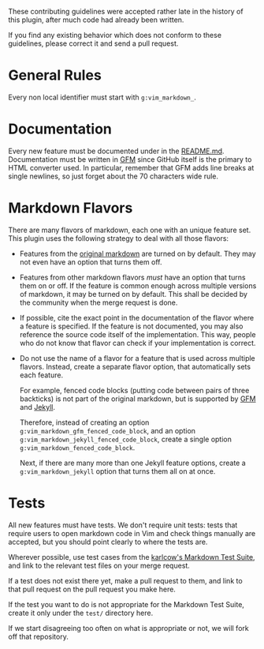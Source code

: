 These contributing guidelines were accepted rather late in the history of this plugin, after much code had already been written.

If you find any existing behavior which does not conform to these guidelines, please correct it and send a pull request.

# General Rules

Every non local identifier must start with `g:vim_markdown_`.

# Documentation

Every new feature must be documented under in the [README.md](README.md). Documentation must be written in [GFM](https://help.github.com/articles/github-flavored-markdown) since GitHub itself is the primary to HTML converter used. In particular, remember that GFM adds line breaks at single newlines, so just forget about the 70 characters wide rule.

# Markdown Flavors

There are many flavors of markdown, each one with an unique feature set. This plugin uses the following strategy to deal with all those flavors:

- Features from the [original markdown](http://daringfireball.net/projects/markdown/syntax) are turned on by default. They may not even have an option that turns them off.

- Features from other markdown flavors *must* have an option that turns them on or off. If the feature is common enough across multiple versions of markdown, it may be turned on by default. This shall be decided by the community when the merge request is done.

- If possible, cite the exact point in the documentation of the flavor where a feature is specified. If the feature is not documented, you may also reference the source code itself of the implementation. This way, people who do not know that flavor can check if your implementation is correct.

- Do not use the name of a flavor for a feature that is used across multiple flavors. Instead, create a separate flavor option, that automatically sets each feature.

    For example, fenced code blocks (putting code between pairs of three backticks) is not part of the original markdown, but is supported by [GFM](https://help.github.com/articles/github-flavored-markdown#fenced-code-blocks) and [Jekyll](http://jekyllrb.com/docs/configuration/).

    Therefore, instead of creating an option `g:vim_markdown_gfm_fenced_code_block`, and an option `g:vim_markdown_jekyll_fenced_code_block`, create a single option `g:vim_markdown_fenced_code_block`.

    Next, if there are many more than one Jekyll feature options, create a `g:vim_markdown_jekyll` option that turns them all on at once.

# Tests

All new features must have tests. We don't require unit tests: tests that require users to open markdown code in Vim and check things manually are accepted, but you should point clearly to where the tests are.

Wherever possible, use test cases from the [karlcow's Markdown Test Suite](https://github.com/karlcow/markdown-testsuite), and link to the relevant test files on your merge request.

If a test does not exist there yet, make a pull request to them, and link to that pull request on the pull request you make here.

If the test you want to do is not appropriate for the Markdown Test Suite, create it only under the `test/` directory here.

If we start disagreeing too often on what is appropriate or not, we will fork off that repository.
